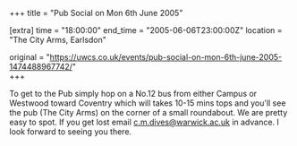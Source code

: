 +++
title = "Pub Social on Mon 6th June 2005"

[extra]
time = "18:00:00"
end_time = "2005-06-06T23:00:00Z"
location = "The City Arms, Earlsdon"

original = "https://uwcs.co.uk/events/pub-social-on-mon-6th-june-2005-1474488967742/"    
+++

To get to the Pub simply hop on a No.12 bus from either Campus or Westwood toward Coventry which will takes 10-15 mins tops and you'll see the pub (The City Arms) on the corner of a small roundabout. We are pretty easy to spot. If you get lost email c.m.dives@warwick.ac.uk in advance. I look forward to seeing you there.

